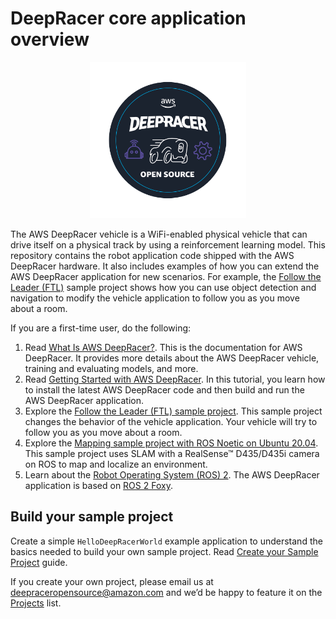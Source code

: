 # DeepRacer core application overview 

<p align="center">
<img src="/media/deepracer_circle_sticker.png" width="250" height="250" >
</p>

The AWS DeepRacer vehicle is a WiFi-enabled physical vehicle that can 
drive itself on a physical track by using a reinforcement learning model. This 
repository contains the robot application code shipped with the AWS DeepRacer hardware. 
It also includes examples of how you can extend the AWS DeepRacer application for new 
scenarios. For example, the [Follow the Leader (FTL)](https://github.com/aws-deepracer/aws-deepracer-follow-the-leader-sample-project) sample project shows how you can use object detection and 
navigation to modify the vehicle application to follow you as you move about a room.

If you are a first-time user, do the following:

1. Read [What Is AWS DeepRacer?](https://docs.aws.amazon.com/deepracer/latest/developerguide/what-is-deepracer.html). This is the documentation for AWS DeepRacer. It provides more details about the AWS DeepRacer vehicle, training and evaluating models, and more.
1. Read [Getting Started with AWS DeepRacer](https://github.com/aws-deepracer/aws-deepracer-launcher/blob/main/getting-started.md). In this tutorial, you learn how to install the latest AWS DeepRacer code and then build and run the AWS DeepRacer application.
1. Explore the [Follow the Leader (FTL) sample project](https://github.com/aws-deepracer/aws-deepracer-follow-the-leader-sample-project). This sample project changes the behavior of the vehicle application. Your vehicle will try to follow you as you move about a room.
1. Explore the [Mapping sample project with ROS Noetic on Ubuntu 20.04](https://github.com/aws-deepracer/aws-deepracer-mapping-sample-project). This sample project uses SLAM with a RealSense™ D435/D435i camera on ROS to map and localize an environment.
1. Learn about the [Robot Operating System (ROS) 2](http://wiki.ros.org/doc/ROS2). The AWS DeepRacer application is based on [ROS 2 Foxy](https://index.ros.org/doc/ros2/Releases/Release-Foxy-Fitzroy/). 

## Build your sample project

Create a simple `HelloDeepRacerWorld` example application to understand the basics needed to build your own sample project. Read [Create your Sample Project](https://github.com/aws-deepracer/aws-deepracer-launcher/blob/main/create-your-sample-project.md) guide.

If you create your own project, please email us at deepraceropensource@amazon.com and we’d be happy to feature it on the [Projects](https://github.com/aws-deepracer/aws-deepracer-launcher/blob/main/projects.md) list.
